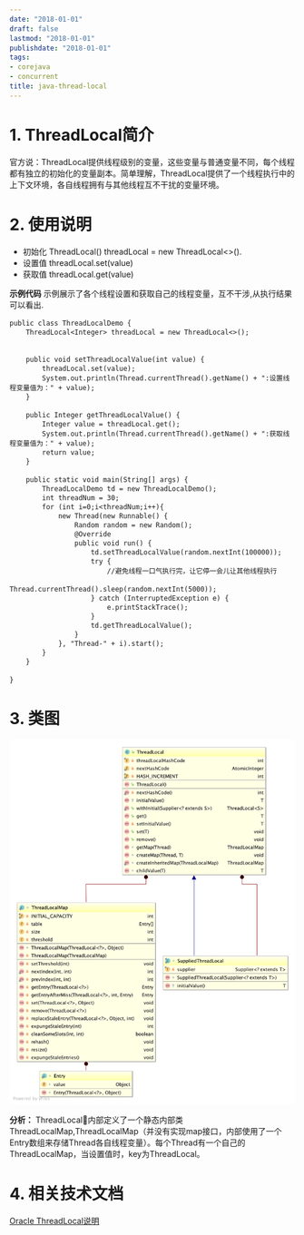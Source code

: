 ```yaml
---
date: "2018-01-01"
draft: false
lastmod: "2018-01-01"
publishdate: "2018-01-01"
tags:
- corejava
- concurrent
title: java-thread-local
---
```

# 1. ThreadLocal简介
官方说：ThreadLocal提供线程级别的变量，这些变量与普通变量不同，每个线程都有独立的初始化的变量副本。简单理解，ThreadLocal提供了一个线程执行中的上下文环境，各自线程拥有与其他线程互不干扰的变量环境。

# 2. 使用说明
* 初始化 ThreadLocal<T>() threadLocal = new ThreadLocal<>().
* 设置值 threadLocal.set(value)
* 获取值 threadLocal.get(value)

**示例代码**
示例展示了各个线程设置和获取自己的线程变量，互不干涉,从执行结果可以看出.
```
public class ThreadLocalDemo {
    ThreadLocal<Integer> threadLocal = new ThreadLocal<>();


    public void setThreadLocalValue(int value) {
        threadLocal.set(value);
        System.out.println(Thread.currentThread().getName() + ":设置线程变量值为：" + value);
    }

    public Integer getThreadLocalValue() {
        Integer value = threadLocal.get();
        System.out.println(Thread.currentThread().getName() + ":获取线程变量值为：" + value);
        return value;
    }

    public static void main(String[] args) {
        ThreadLocalDemo td = new ThreadLocalDemo();
        int threadNum = 30;
        for (int i=0;i<threadNum;i++){
            new Thread(new Runnable() {
                Random random = new Random();
                @Override
                public void run() {
                    td.setThreadLocalValue(random.nextInt(100000));
                    try {
                        //避免线程一口气执行完，让它停一会儿让其他线程执行
                        Thread.currentThread().sleep(random.nextInt(5000));
                    } catch (InterruptedException e) {
                        e.printStackTrace();
                    }
                    td.getThreadLocalValue();
                }
            }, "Thread-" + i).start();
        }
    }

}
```

# 3. 类图
![ThreadLocal类图](../../../picture/ThreadLocal.png)

**分析：**
ThreadLocal内部定义了一个静态内部类ThreadLocalMap,ThreadLocalMap（并没有实现map接口，内部使用了一个Entry数组来存储Thread各自线程变量）。每个Thread有一个自己的ThreadLocalMap，当设置值时，key为ThreadLocal。


# 4. 相关技术文档
[Oracle ThreadLocal说明](https://docs.oracle.com/javase/8/docs/api/java/lang/ThreadLocal.html)